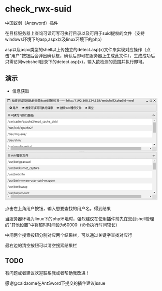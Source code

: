 # check_rwx-suid

中国蚁剑（Antsword）插件

在目标服务器上查询可读可写可执行目录以及可用于suid提权的文件（支持windows环境下的asp,aspx以及linux环境下的php）

asp以及aspx类型的shell以上传独立的detect.asp(x)文件来实现对应操作（点击"用户"按钮后会弹出确认框，确认后即可在服务器上生成此文件），生成成功后只需访问webshell目录下的detect.asp(x)，输入欲检测的范围并执行即可。

## 演示

* 信息获取

![main.png](./img/main.png)

点击左上角用户按钮，输入想要查找的用户名，得到结果

当服务器环境为linux下的php环境时，强烈建议在使用插件前先在蚁剑shell管理的"其他设置"中将超时时间设为60000（命令执行时间较长）

中间两个搜索按钮分别对应两个结果栏，可以通过关键字查找对应行

最右边的清空按钮可以清空搜索结果栏

## TODO
  有问题或者建议欢迎联系我或者帮助我改进！
 
感谢@caidaome在AntSword下提交的插件建议issue
